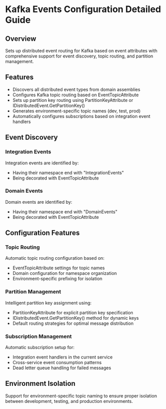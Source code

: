 # Kafka Events Configuration Detailed Guide

## Overview

Sets up distributed event routing for Kafka based on event attributes with comprehensive support for event discovery, topic routing, and partition management.

## Features

- Discovers all distributed event types from domain assemblies
- Configures Kafka topic routing based on EventTopicAttribute
- Sets up partition key routing using PartitionKeyAttribute or IDistributedEvent.GetPartitionKey()
- Generates environment-specific topic names (dev, test, prod)
- Automatically configures subscriptions based on integration event handlers

## Event Discovery

### Integration Events

Integration events are identified by:

- Having their namespace end with "IntegrationEvents"
- Being decorated with EventTopicAttribute

### Domain Events

Domain events are identified by:

- Having their namespace end with "DomainEvents"
- Being decorated with EventTopicAttribute

## Configuration Features

### Topic Routing

Automatic topic routing configuration based on:

- EventTopicAttribute settings for topic names
- Domain configuration for namespace organization
- Environment-specific prefixing for isolation

### Partition Management

Intelligent partition key assignment using:

- PartitionKeyAttribute for explicit partition key specification
- IDistributedEvent.GetPartitionKey() method for dynamic keys
- Default routing strategies for optimal message distribution

### Subscription Management

Automatic subscription setup for:

- Integration event handlers in the current service
- Cross-service event consumption patterns
- Dead letter queue handling for failed messages

## Environment Isolation

Support for environment-specific topic naming to ensure proper isolation between development, testing, and production environments.